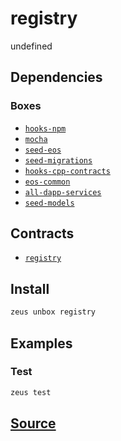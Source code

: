 
registry
====================


undefined



## Dependencies
### Boxes
* [`hooks-npm`](hooks-npm.md)
* [`mocha`](mocha.md)
* [`seed-eos`](seed-eos.md)
* [`seed-migrations`](seed-migrations.md)
* [`hooks-cpp-contracts`](hooks-cpp-contracts.md)
* [`eos-common`](eos-common.md)
* [`all-dapp-services`](all-dapp-services.md)
* [`seed-models`](seed-models.md)



## Contracts
* [`registry`](https://github.com/liquidapps-io/zeus-sdk/tree/master/boxes/groups/eos-framework/registry/contracts/eos/registry)
## Install
```bash
zeus unbox registry
```
## Examples
### Test 
```bash
zeus test
```










## [Source](https://github.com/liquidapps-io/zeus-sdk/tree/master/boxes/groups/eos-framework/registry)